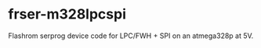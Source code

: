 frser-m328lpcspi
================

Flashrom serprog device code for LPC/FWH + SPI on an atmega328p at 5V.


